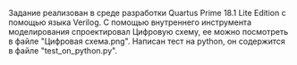 Задание реализован в среде разработки Quartus Prime 18.1 Lite Edition c помощью языка Verilog. 
С помощью внутреннего инструмента моделирования спроектировал Цифровую схему, ее можно посмотреть в файле "Цифровая схема.png".
Написан тест на python, он содержится в файле "test_on_python.py".
